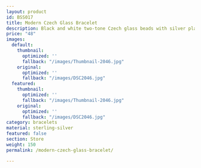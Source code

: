 ```yaml
---
layout: product
id: BSS017
title: Modern Czech Glass Bracelet
description: Black and white two-tone Czech glass beads with silver plated straight tube beads.
price: "48"
images:
  default:
    thumbnail:
      optimized: ''
      fallback: "/images/Thumbnail-2046.jpg"
    original:
      optimized: ''
      fallback: "/images/DSC2046.jpg"
  featured:
    thumbnail:
      optimized: ''
      fallback: "/images/Thumbnail-2046.jpg"
    original:
      optimized: ''
      fallback: "/images/DSC2046.jpg"
category: bracelets
material: sterling-silver
featured: false
section: Store
weight: 150
permalink: /modern-czech-glass-bracelet/

---
```

